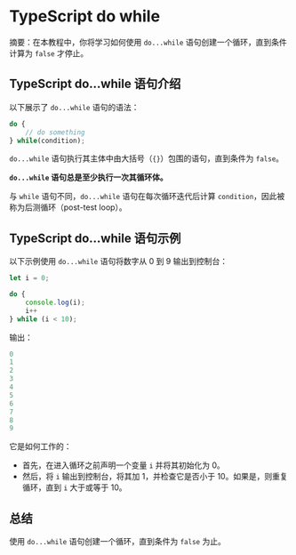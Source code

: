 # TypeScript do while

摘要：在本教程中，你将学习如何使用 `do...while` 语句创建一个循环，直到条件计算为 `false` 才停止。

## TypeScript do...while 语句介绍

以下展示了 `do...while` 语句的语法：

```ts
do {
    // do something
} while(condition);
```

`do...while` 语句执行其主体中由大括号（`{}`）包围的语句，直到条件为 `false`。

**`do...while` 语句总是至少执行一次其循环体。**

与 `while` 语句不同，`do...while` 语句在每次循环迭代后计算 `condition`，因此被称为后测循环（post-test loop）。

## TypeScript do...while 语句示例

以下示例使用 `do...while` 语句将数字从 0 到 9 输出到控制台：

```ts
let i = 0;

do {
    console.log(i);
    i++
} while (i < 10);
```

输出：

```ts
0
1
2
3
4
5
6
7
8
9
```

它是如何工作的：

- 首先，在进入循环之前声明一个变量 `i` 并将其初始化为 0。
- 然后，将 `i` 输出到控制台，将其加 1，并检查它是否小于 10。如果是，则重复循环，直到 `i` 大于或等于 10。

## 总结

使用 `do...while` 语句创建一个循环，直到条件为 `false` 为止。
